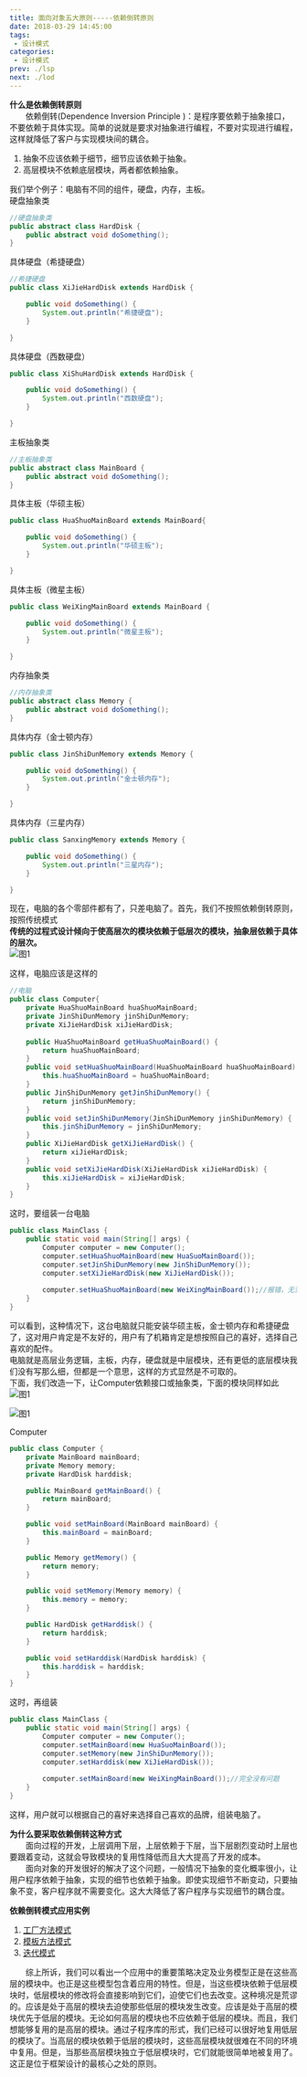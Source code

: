 ```yaml
---
title: 面向对象五大原则-----依赖倒转原则
date: 2018-03-29 14:45:00
tags:
 - 设计模式
categories:
 - 设计模式
prev: ./lsp
next: ./lod
---
```


**什么是依赖倒转原则**  
&emsp;&emsp;依赖倒转(Dependence Inversion Principle )：是程序要依赖于抽象接口，不要依赖于具体实现。简单的说就是要求对抽象进行编程，不要对实现进行编程，这样就降低了客户与实现模块间的耦合。  
1. 抽象不应该依赖于细节，细节应该依赖于抽象。
2. 高层模块不依赖底层模块，两者都依赖抽象。　 

我们举个例子：电脑有不同的组件，硬盘，内存，主板。  
硬盘抽象类
``` java
//硬盘抽象类
public abstract class HardDisk {
    public abstract void doSomething();
}
```

具体硬盘（希捷硬盘）
``` java
//希捷硬盘
public class XiJieHardDisk extends HardDisk {

    public void doSomething() {
        System.out.println("希捷硬盘");
    }

}
```

具体硬盘（西数硬盘）
``` java
public class XiShuHardDisk extends HardDisk {

    public void doSomething() {
        System.out.println("西数硬盘");
    }

}
```

主板抽象类　
``` java
//主板抽象类
public abstract class MainBoard {
    public abstract void doSomething();
}
```

具体主板（华硕主板）
``` java
public class HuaShuoMainBoard extends MainBoard{

    public void doSomething() {
        System.out.println("华硕主板");
    }

}
```

具体主板（微星主板）
``` java
public class WeiXingMainBoard extends MainBoard {

    public void doSomething() {
        System.out.println("微星主板");
    }

}
```

内存抽象类　　
``` java
//内存抽象类
public abstract class Memory {
    public abstract void doSomething();
}
```

具体内存（金士顿内存）
``` java
public class JinShiDunMemory extends Memory {

    public void doSomething() {
        System.out.println("金士顿内存");
    }

}
```

具体内存（三星内存）
``` java
public class SanxingMemory extends Memory {

    public void doSomething() {
        System.out.println("三星内存");
    }

}
```
现在，电脑的各个零部件都有了，只差电脑了。首先，我们不按照依赖倒转原则，按照传统模式  
**传统的过程式设计倾向于使高层次的模块依赖于低层次的模块，抽象层依赖于具体的层次。**  
![图1](/img/blogs/2018/03/dip1.png)  

这样，电脑应该是这样的
``` java
//电脑
public class Computer{
    private HuaShuoMainBoard huaShuoMainBoard;
    private JinShiDunMemory jinShiDunMemory;
    private XiJieHardDisk xiJieHardDisk;
    
    public HuaShuoMainBoard getHuaShuoMainBoard() {
        return huaShuoMainBoard;
    }
    public void setHuaShuoMainBoard(HuaShuoMainBoard huaShuoMainBoard) {
        this.huaShuoMainBoard = huaShuoMainBoard;
    }
    public JinShiDunMemory getJinShiDunMemory() {
        return jinShiDunMemory;
    }
    public void setJinShiDunMemory(JinShiDunMemory jinShiDunMemory) {
        this.jinShiDunMemory = jinShiDunMemory;
    }
    public XiJieHardDisk getXiJieHardDisk() {
        return xiJieHardDisk;
    }
    public void setXiJieHardDisk(XiJieHardDisk xiJieHardDisk) {
        this.xiJieHardDisk = xiJieHardDisk;
    }
}
```

这时，要组装一台电脑
``` java
public class MainClass {
    public static void main(String[] args) {
        Computer computer = new Computer();
        computer.setHuaShuoMainBoard(new HuaSuoMainBoard());
        computer.setJinShiDunMemory(new JinShiDunMemory());
        computer.setXiJieHardDisk(new XiJieHardDisk());
        
        computer.setHuaShuoMainBoard(new WeiXingMainBoard());//报错，无法安装
    }
}
```
可以看到，这种情况下，这台电脑就只能安装华硕主板，金士顿内存和希捷硬盘了，这对用户肯定是不友好的，用户有了机箱肯定是想按照自己的喜好，选择自己喜欢的配件。  
电脑就是高层业务逻辑，主板，内存，硬盘就是中层模块，还有更低的底层模块我们没有写那么细，但都是一个意思，这样的方式显然是不可取的。  
下面，我们改造一下，让Computer依赖接口或抽象类，下面的模块同样如此  
![图1](/img/blogs/2018/03/dip2.png)  

![图1](/img/blogs/2018/03/dip3.png)  

Computer
``` java
public class Computer {
    private MainBoard mainBoard;
    private Memory memory;
    private HardDisk harddisk;

    public MainBoard getMainBoard() {
        return mainBoard;
    }

    public void setMainBoard(MainBoard mainBoard) {
        this.mainBoard = mainBoard;
    }

    public Memory getMemory() {
        return memory;
    }

    public void setMemory(Memory memory) {
        this.memory = memory;
    }

    public HardDisk getHarddisk() {
        return harddisk;
    }

    public void setHarddisk(HardDisk harddisk) {
        this.harddisk = harddisk;
    }
}
```

这时，再组装
``` java
public class MainClass {
    public static void main(String[] args) {
        Computer computer = new Computer();
        computer.setMainBoard(new HuaSuoMainBoard());
        computer.setMemory(new JinShiDunMemory());
        computer.setHarddisk(new XiJieHardDisk());
        
        computer.setMainBoard(new WeiXingMainBoard());//完全没有问题
    }
}
```
这样，用户就可以根据自己的喜好来选择自己喜欢的品牌，组装电脑了。  

**为什么要采取依赖倒转这种方式**  
&emsp;&emsp;面向过程的开发，上层调用下层，上层依赖于下层，当下层剧烈变动时上层也要跟着变动，这就会导致模块的复用性降低而且大大提高了开发的成本。  
&emsp;&emsp;面向对象的开发很好的解决了这个问题，一般情况下抽象的变化概率很小，让用户程序依赖于抽象，实现的细节也依赖于抽象。即使实现细节不断变动，只要抽象不变，客户程序就不需要变化。这大大降低了客户程序与实现细节的耦合度。  

**依赖倒转模式应用实例**  
1. [工厂方法模式](../02/factory-method.md)
2. [模板方法模式](./template-method.md)
3. [迭代模式](./iterator.md)  

&emsp;&emsp;综上所诉，我们可以看出一个应用中的重要策略决定及业务模型正是在这些高层的模块中。也正是这些模型包含着应用的特性。但是，当这些模块依赖于低层模块时，低层模块的修改将会直接影响到它们，迫使它们也去改变。这种境况是荒谬的。应该是处于高层的模块去迫使那些低层的模块发生改变。应该是处于高层的模块优先于低层的模块。无论如何高层的模块也不应依赖于低层的模块。而且，我们想能够复用的是高层的模块。通过子程序库的形式，我们已经可以很好地复用低层的模块了。当高层的模块依赖于低层的模块时，这些高层模块就很难在不同的环境中复用。但是，当那些高层模块独立于低层模块时，它们就能很简单地被复用了。这正是位于框架设计的最核心之处的原则。